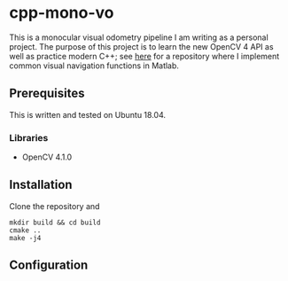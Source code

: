 # cpp-mono-vo

This is a monocular visual odometry pipeline I am writing as a personal project.
The purpose of this project is to learn the new OpenCV 4 API as well as practice modern C++; see 
[here](https://github.com/mattboler/matlab-VO) for a repository where I 
implement common visual navigation functions in Matlab.

## Prerequisites

This is written and tested on Ubuntu 18.04.

### Libraries

* OpenCV 4.1.0

## Installation

Clone the repository and

```
mkdir build && cd build
cmake ..
make -j4
```

## Configuration
